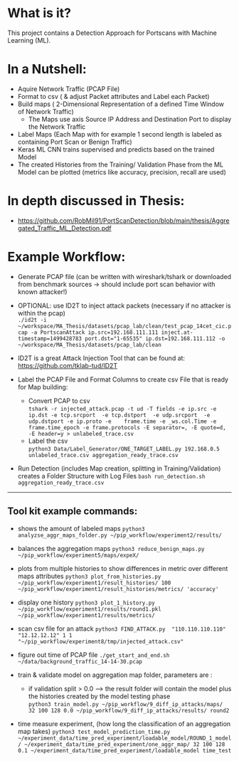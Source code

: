 # What is it?
This project contains a Detection Approach for Portscans with Machine Learning (ML). 

# In a Nutshell:
- Aquire Network Traffic (PCAP File)
- Format to csv ( & adjust Packet attributes and Label each Packet)
- Build maps ( 2-Dimensional Representation of a defined Time Window of Network Traffic)
    - The Maps use axis Source IP Address and Destination Port to display the Network Traffic
- Label Maps (Each Map with for example 1 second length is labeled as containing Port Scan or Benign Traffic)
- Keras ML CNN trains supervised and predicts based on the trained Model
- The created Histories from the Training/ Validation Phase from the ML Model can be plotted (metrics like accuracy, precision, recall are used)

# In depth discussed in Thesis:
- https://github.com/RobMil91/PortScanDetection/blob/main/thesis/Aggregated_Traffic_ML_Detection.pdf

# Example Workflow:

- Generate  PCAP file
(can be written with wireshark/tshark or downloaded from benchmark sources -> should include port scan behavior with known attacker!)

- OPTIONAL: use ID2T to inject attack packets (necessary if no attacker is within the pcap) \
```./id2t -i ~/workspace/MA_Thesis/datasets/pcap_lab/clean/test_pcap_14cet_cic.pcap -a PortscanAttack ip.src=192.168.111.111 inject.at-timestamp=1499428783 port.dst="1-65535" ip.dst=192.168.111.112 -o ~/workspace/MA_Thesis/datasets/pcap_lab/clean```

- ID2T is a great Attack Injection Tool that can be found at: https://github.com/tklab-tud/ID2T

-  Label the PCAP File and Format Columns to create csv File that is ready for Map building:
    - Convert PCAP to csv \
   ```tshark -r injected_attack.pcap -t ud -T fields -e ip.src -e ip.dst -e tcp.srcport  -e tcp.dstport  -e udp.srcport  -e udp.dstport -e ip.proto -e    frame.time -e _ws.col.Time -e frame.time_epoch -e frame.protocols -E separator=, -E quote=d, -E header=y > unlabeled_trace.csv```
   - Label the csv \
    ```python3 Data/Label_Generator/ONE_TARGET_LABEL.py 192.168.0.5 unlabeled_trace.csv aggregation_ready_trace.csv```

- Run Detection (includes Map creation, splitting in Training/Validation) creates a Folder Structure with Log Files
    ```bash run_detection.sh aggregation_ready_trace.csv```



--------------------------------------------------------------

## Tool kit example commands:

- shows the amount of labeled maps
```python3 analyzse_aggr_maps_folder.py ~/pip_workflow/experiment2/results/```

- balances the aggregation maps
```python3 reduce_benign_maps.py ~/pip_workflow/experiment5/maps/expeX/```

- plots from multiple histories to show differences in metric over different maps attributes
```python3 plot_from_histories.py ~/pip_workflow/experiment1/result_histories/ 100 ~/pip_workflow/experiment1/result_histories/metrics/ 'accuracy'```

- display one history
```python3 plot_1_history.py ~/pip_workflow/experiment1/results/round1.pkl ~/pip_workflow/experiment1/results/metrics/```

- scan csv file for an attack
```python3 FIND_ATTACK.py  "110.110.110.110" "12.12.12.12" 1 1 "~/pip_workflow/experiment8/tmp/injected_attack.csv" ```

- figure out time of PCAP file
```./get_start_and_end.sh ~/data/background_traffic_14-14-30.pcap```

- train & validate model on aggregation map folder, parameters are : <folder location> <dimensions of maps> <epochs> <batchsize> <validation split> <outputPath> <name>
    
    - if validation split > 0.0 --> the result folder will contain the model plus the histories created by the model testing phase \
```python3 train_model.py ~/pip_workflow/9_diff_ip_attacks/maps/ 32 100 128 0.0 ~/pip_workflow/9_diff_ip_attacks/results/ round2```

- time measure experiment, (how long the classification of an aggregation map takes)
```python3 test_model_prediction_time.py ~/experiment_data/time_pred_experiment/loadable_model/ROUND_1_model/ ~/experiment_data/time_pred_experiment/one_aggr_map/ 32 100 128 0.1 ~/experiment_data/time_pred_experiment/loadable_model time_test```




